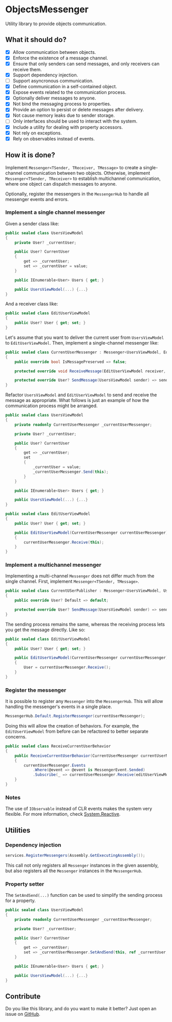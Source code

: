 # ObjectsMessenger
Utility library to provide objects communication.

## What it should do?
- [x] Allow communication between objects.
- [x] Enforce the existence of a message channel.
- [x] Ensure that only senders can send messages, and only receivers can receive them.
- [x] Support dependency injection.
- [ ] Support asyncronous communication. 
- [x] Define communication in a self-contained object.
- [x] Expose events related to the communication process.
- [x] Optionally deliver messages to anyone. 
- [x] Not bind the messaging process to properties.
- [x] Provide an option to persist or delete messages after delivery.
- [x] Not cause memory leaks due to sender storage.
- [ ] Only interfaces should be used to interact with the system. 
- [x] Include a utility for dealing with property accessors.
- [x] Not rely on exceptions.
- [x] Rely on observables instead of events.
 
## How it is done?
Implement `Messenger<TSender, TReceiver, TMessage>` to create a single-channel communication between two objects. Otherwise, implement `Messenger<TSender, TReceiver>` to establish multichannel communication, where one object can dispatch messages to anyone.

Optionally, register the messengers in the `MessengerHub` to handle all messenger events and errors.

### Implement a single channel messenger
Given a sender class like:
```csharp
public sealed class UsersViewModel
{
    private User? _currentUser;

    public User? CurrentUser
    {
        get => _currentUser;
        set => _currentUser = value;
    }

    public IEnumerable<User> Users { get; }

    public UsersViewModel(...) {...}
}
```

And a receiver class like:
```csharp
public sealed class EditUserViewModel
{
    public User? User { get; set; }
}
```

Let's assume that you want to deliver the current user from `UsersViewModel` to `EditUserViewModel`. Then, implement a single-channel messenger like:
```csharp
public sealed class CurrentUserMessenger : Messenger<UsersViewModel, EditUserViewModel, User?>
{
    public override bool IsMessagePreserved => false;

    protected override void ReceiveMessage(EditUserViewModel receiver, User? message) => receiver.User = message;

    protected override User? SendMessage(UsersViewModel sender) => sender.CurrentUser; 
}
```

Refactor `UsersViewModel` and `EditUserViewModel` to send and receive the message as appropriate. What follows is just an example of how the communication process might be arranged.
```csharp
public sealed class UsersViewModel
{
    private readonly CurrentUserMessenger _currentUserMessenger;

    private User? _currentUser;

    public User? CurrentUser
    {
        get => _currentUser;
        set
        {
            _currentUser = value;
            _currentUserMessenger.Send(this);
        }
    }

    public IEnumerable<User> Users { get; }

    public UsersViewModel(...) {...}
}

public sealed class EditUserViewModel
{
    public User? User { get; set; }

    public EditUserViewModel(CurrentUserMessenger currentUserMessenger)
    {
        currentUserMessenger.Receive(this);
    }
}
```
### Implement a multichannel messenger
Implementing a multi-channel `Messenger` does not differ much from the single channel. First, implement `Messenger<TSender, TMessage>`.
```csharp
public sealed class CurrentUSerPublisher : Messenger<UsersViewModel, User?>
{
    public override User? Default => default;

    protected override User? SendMessage(UsersViewModel sender) => sender.CurrentUser;
}
```

The sending process remains the same, whereas the receiving process lets you get the message directly. Like so:
```csharp
public sealed class EditUserViewModel
{
    public User? User { get; set; }

    public EditUserViewModel(CurrentUserMessenger currentUserMessenger)
    {
        User = currentUserMessenger.Receive();
    }
}
```

### Register the messenger
It is possible to register any `Messenger` into the `MessengerHub`. This will allow handling the messenger's events in a single place.

```csharp
MessengerHub.Default.RegisterMessenger(currentUserMessenger);
```

Doing this will allow the creation of behaviors. For example, the `EditUserViewModel` from before can be refactored to better separate concerns.

```csharp
public sealed class ReceiveCurrentUserBehavior
{
    public ReceiveCurrentUserBehavior(CurrentUserMessenger currentUserMessenger, EditUserViewModel editUserViewModel)
    {
        currentUserMessenger.Events
            .Where(@event => @event is MessengerEvent.Sended)           
            .Subscribe(_ => currentUserMessenger.Receive(editUserViewModel)); 
    }
}
```

### Notes
The use of `IObservable` instead of CLR events makes the system very flexible. For more information, check [System.Reactive](https://github.com/dotnet/reactive).

## Utilities

### Dependency injection
```csharp
services.RegisterMessengers(Assembly.GetExecutingAssembly());
```
This call not only registers all `Messenger` instances in the given assembly, but also registers all the `Messenger` instances in the `MessengerHub`.

### Property setter
The `SetAndSend(...)` function can be used to simplify the sending process for a property.

```csharp
public sealed class UsersViewModel
{
    private readonly CurrentUserMessenger _currentUserMessenger;

    private User? _currentUser;

    public User? CurrentUser
    {
        get => _currentUser;
        set => _currentUserMessenger.SetAndSend(this, ref _currentUser, value);
    }

    public IEnumerable<User> Users { get; }

    public UsersViewModel(...) {...}
}
```

## Contribute
Do you like this library, and do you want to make it better? Just open an issue on [GitHub](https://github.com/Matt90hz/ObjectsMessenger).